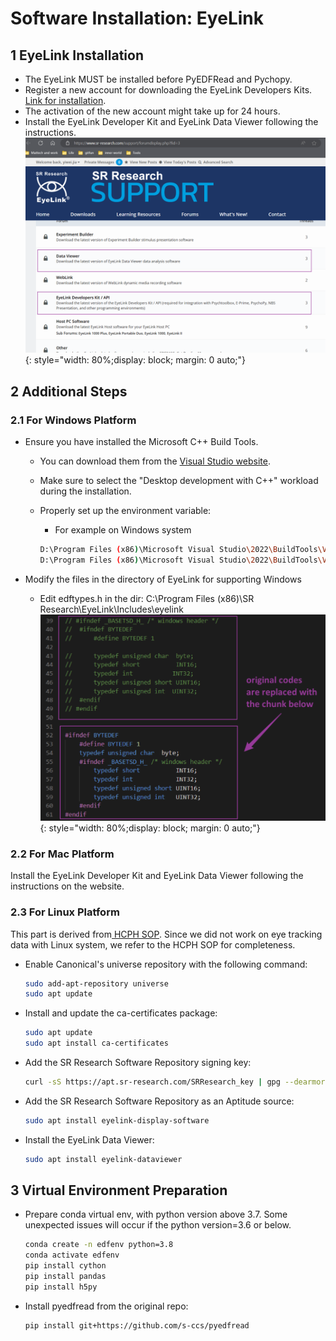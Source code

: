 # Software Installation: EyeLink

## 1 EyeLink Installation

- The EyeLink MUST be installed before PyEDFRead and Pychopy.
- Register a new account for downloading the EyeLink Developers Kits. [Link for installation](https://www.sr-research.com/support/forumdisplay.php?fid=3).
- The activation of the new account might take up for 24 hours.
- Install the EyeLink Developer Kit and EyeLink Data Viewer following the instructions.
  ![install-sr-research](../../assets/debi_protocol/data_management/0install_SR_research.png){: style="width: 80%;display: block; margin: 0 auto;"}

## 2 Additional Steps

### 2.1 For Windows Platform

- Ensure you have installed the Microsoft C++ Build Tools.
  - You can download them from the [Visual Studio website](https://visualstudio.microsoft.com/zh-hans/visual-cpp-build-tools/).
  - Make sure to select the "Desktop development with C++" workload during the installation.
  - Properly set up the environment variable:
    - For example on Windows system

    ``` bash
    D:\Program Files (x86)\Microsoft Visual Studio\2022\BuildTools\VC\Tools\MSVC\14.40.33807\bin\Hostx64\x64
    D:\Program Files (x86)\Microsoft Visual Studio\2022\BuildTools\VC\Tools\MSVC\14.40.33807\include
    ```

- Modify the files in the directory of EyeLink for supporting Windows
  - Edit edftypes.h in the dir: C:\Program Files (x86)\SR Research\EyeLink\Includes\eyelink
  ![install-variable-win](../../assets/debi_protocol/data_management/0install_variable_win.png){: style="width: 80%;display: block; margin: 0 auto;"}

### 2.2 For Mac Platform

Install the EyeLink Developer Kit and EyeLink Data Viewer following the instructions on the website.

### 2.3 For Linux Platform
<!-- [Link to HCPH](https://www.axonlab.org/hcph-sops/data-collection/notes-software/)
- Ensure your Ubuntu system has all necessary dependencies:
    ```bash
    sudo apt install python3-dev \
                    libgtk-4-dev \
                    libgstreamer1.0-dev \
                    libgstreamer-plugins-base1.0-dev \
                    freeglut3-dev \
                    libwebkitgtk-6.0-dev \
                    libjpeg8-dev \
                    libpng-dev \
                    libtiff-dev \
                    libsdl1.2-dev \
                    libnotify-dev \
                    libsm-dev
    ```
- Create a Python virtual environment
- Load the new virtual environment -->
This part is derived from[ HCPH SOP](https://www.axonlab.org/hcph-sops/data-collection/setup/#installing-eyelink-eye-tracker-software). Since we did not work on eye tracking data with Linux system, we refer to the HCPH SOP for completeness.

- Enable Canonical's universe repository with the following command:

  ```bash
  sudo add-apt-repository universe
  sudo apt update
  ```

- Install and update the ca-certificates package:

  ```bash
  sudo apt update
  sudo apt install ca-certificates
  ```

- Add the SR Research Software Repository signing key:

  ```bash
  curl -sS https://apt.sr-research.com/SRResearch_key | gpg --dearmor | sudo tee /etc/apt/trusted.gpg.d/sr-research.gpg
  ```

- Add the SR Research Software Repository as an Aptitude source:

    ```bash
    sudo apt install eyelink-display-software
    ```

- Install the EyeLink Data Viewer:

  ``` bash
  sudo apt install eyelink-dataviewer
  ```

## 3 Virtual Environment Preparation

- Prepare conda virtual env, with python version above 3.7. Some unexpected issues will occur if the python version=3.6 or below.

    ```bash
    conda create -n edfenv python=3.8
    conda activate edfenv
    pip install cython
    pip install pandas
    pip install h5py
    ```

- Install pyedfread from the original repo:

  ```bash
  pip install git+https://github.com/s-ccs/pyedfread
  ```
